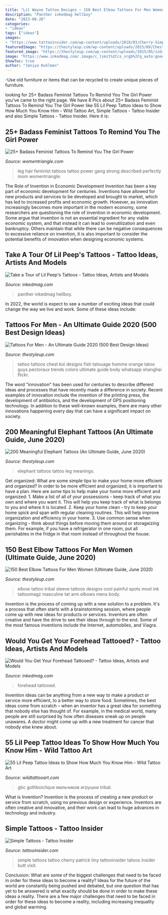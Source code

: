 ```yaml
---
title: "Lil Wayne Tattoo Designs ~ 150 Best Elbow Tattoos For Men Women (ultimate Guide, June 2020)"
description: "Panther inkedmag hellboy"
date: "2023-08-26"
categories:
- "ideas"
tags: ["ideas"]
images:
- "https://www.tattooinsider.com/wp-content/uploads/2018/03/Cherry-Simple-Tattoo-by-Patrick.jpg"
featuredImage: "https://thestyleup.com/wp-content/uploads/2015/09/Chest-Tattoos-for-Men-120.jpg"
featured_image: "https://thestyleup.com/wp-content/uploads/2015/05/indian-elephant-tattoo-designs.jpg"
image: "https://www.inkedmag.com/.image/c_limit%2Ccs_srgb%2Cq_auto:good%2Cw_700/MTU5MDMzMDc3MzA0MjA3MTI4/forehead-123.png"
ShowToc: true
author: "Janiya Kuhlman"
---
```



-Use old furniture or items that can be recycled to create unique pieces of furniture.

	

		
looking for 25+ Badass Feminist Tattoos To Remind You The Girl Power you've came to the right page. We have 8 Pics about 25+ Badass Feminist Tattoos To Remind You The Girl Power like 55 Lil Peep Tattoo Ideas to Show How Much You Know Him - Wild Tattoo Art, Simple Tattoos - Tattoo Insider and also Simple Tattoos - Tattoo Insider. Here it is:
		
    
## 25+ Badass Feminist Tattoos To Remind You The Girl Power

<img loading=lazy src="http://www.womentriangle.com/wp-content/uploads/2016/12/Leg-Hair.jpg" onerror="this.onerror=null;this.src='https://tse4.mm.bing.net/th?id=OIP.QURyHjP9KyLLbrWhp66G1gHaIQ&amp;pid=15.1';" alt="25+ Badass Feminist Tattoos To Remind You The Girl Power">

_Source: womentriangle.com_

>leg hair feminist tattoos tattoo power gang strong described perfectly mom womentriangle. 

	

The Role of Invention in Economic Development
Invention has been a key part of economic development for centuries. Inventions have allowed for new products and services to be developed and brought to market, which has led to increased profits and economic growth. 
However, as innovation increasingly becomes more important in the modern economy, some researchers are questioning the role of invention in economic development. Some argue that invention is not an essential ingredient for any viable economic system, and that instead it can lead to overutilization and even bankruptcy. Others maintain that while there can be negative consequences to excessive reliance on invention, it is also important to consider the potential benefits of innovation when designing economic systems.

    
## Take A Tour Of Lil Peep&#039;s Tattoos - Tattoo Ideas, Artists And Models

<img loading=lazy src="https://www.inkedmag.com/.image/c_limit%2Ccs_srgb%2Cfl_progressive%2Cq_auto:good%2Cw_700/MTY3OTk5MzE3MDYyMTk4NTQ1/tk4ixy5xd4d01.jpg" onerror="this.onerror=null;this.src='https://tse2.mm.bing.net/th?id=OIP.NqZb6B6kp9gtKS-bLO1blQHaEK&amp;pid=15.1';" alt="Take a Tour of Lil Peep&#039;s Tattoos - Tattoo Ideas, Artists and Models">

_Source: inkedmag.com_

>panther inkedmag hellboy. 

	

In 2022, the world is expect to see a number of exciting ideas that could change the way we live and work. Some of these ideas include:

    
## Tattoos For Men - An Ultimate Guide 2020 (500 Best Design Ideas)

<img loading=lazy src="https://thestyleup.com/wp-content/uploads/2015/09/Chest-Tattoos-for-Men-120.jpg" onerror="this.onerror=null;this.src='https://tse4.mm.bing.net/th?id=OIP.Ti1RppqYEdOyR8Cv7aj8dgHaLC&amp;pid=15.1';" alt="Tattoos For Men - An Ultimate Guide 2020 (500 Best Design Ideas)">

_Source: thestyleup.com_

>tattoo tattoos chest koi designs fish tatouage homme orange tatoo guys pectoraux trends colors ultimate guide body whatsapp shanghai flickr. 

	

The word "innovation" has been used for centuries to describe different ideas and processes that have recently made a difference in society. Recent examples of innovation include the invention of the printing press, the development of antibiotics, and the development of GPS positioning technology. In addition to these well-known examples, there are many other innovations happening every day that can have a significant impact on society.

    
## 200 Meaningful Elephant Tattoos (An Ultimate Guide, June 2020)

<img loading=lazy src="https://thestyleup.com/wp-content/uploads/2015/05/indian-elephant-tattoo-designs.jpg" onerror="this.onerror=null;this.src='https://tse4.mm.bing.net/th?id=OIP.l_YOlUYlbP_-8pGrA4WmxgHaHa&amp;pid=15.1';" alt="200 Meaningful Elephant Tattoos (An Ultimate Guide, June 2020)">

_Source: thestyleup.com_

>elephant tattoos tattoo leg meanings. 

	

Get organized: What are some simple tips to make your home more efficient and organized?
In order to be more efficient and organized, it is important to have a plan. Here are some tips to help make your home more efficient and organized: 1. Make a list of all of your possessions - keep track of what you own and where you want it. This will help you keep track of what is belongs to you and where it is located. 
2. Keep your home clean - try to keep your home spick and span with regular cleaning routines. This will help improve organization and efficiency in your home. 3. Use common sense when organizing - think about things before moving them around or storageizing them. For example, if you have a refrigerator in one room, put all perishables in the fridge in that room instead of throughout the house. 
    
## 150 Best Elbow Tattoos For Men Women (Ultimate Guide, June 2020)

<img loading=lazy src="https://thestyleup.com/wp-content/uploads/2015/03/264.jpg" onerror="this.onerror=null;this.src='https://tse3.mm.bing.net/th?id=OIP.jZz_nyYAB5UlhpX37SFA9QHaL6&amp;pid=15.1';" alt="150 Best Elbow Tattoos For Men Women (Ultimate Guide, June 2020)">

_Source: thestyleup.com_

>elbow tattoo tribal sleeve tattoos designs cool painful spots most ink tattoomagz masculine tat arm elbows mens body. 

	

Invention is the process of coming up with a new solution to a problem. It's a process that often starts with a brainstorming session, where people come up with new ideas for products or services. Inventors are often creative and have the drive to see their ideas through to the end. Some of the most famous inventions include the Internet, automobiles, and Viagra.

    
## Would You Get Your Forehead Tattooed? - Tattoo Ideas, Artists And Models

<img loading=lazy src="https://www.inkedmag.com/.image/c_limit%2Ccs_srgb%2Cq_auto:good%2Cw_700/MTU5MDMzMDc3MzA0MjA3MTI4/forehead-123.png" onerror="this.onerror=null;this.src='https://tse4.mm.bing.net/th?id=OIP.6u7bcduVdE0AU1p63PCwPwHaH-&amp;pid=15.1';" alt="Would You Get Your Forehead Tattooed? - Tattoo Ideas, Artists and Models">

_Source: inkedmag.com_

>forehead tattooed. 

	

Invention ideas can be anything from a new way to make a product or service more efficient, to a better way to store food. Sometimes, the best ideas come from scratch – when an inventor has a great idea for something that nobody else has thought of. For example, in the medical world, many people are still surprised by how often diseases sneak up on people unawares. A doctor might come up with a new treatment for cancer that nobody else knew about.

    
## 55 Lil Peep Tattoo Ideas To Show How Much You Know Him - Wild Tattoo Art

<img loading=lazy src="https://www.wildtattooart.com/wp-content/uploads/2021/05/Lil_Peep_Tattoos-1605217-768x906.jpg" onerror="this.onerror=null;this.src='https://tse3.mm.bing.net/th?id=OIP.LRS3RXpbu2fq_ddZy4UY4gHaIv&amp;pid=15.1';" alt="55 Lil Peep Tattoo Ideas to Show How Much You Know Him - Wild Tattoo Art">

_Source: wildtattooart.com_

>gbc gothboiclique мальчиков игрушки tribal. 

	

What is Invention?
Invention is the process of creating a new product or service from scratch, using no previous design or experience. Inventors are often creative and innovative, and their work can lead to huge advances in technology and industry.

    
## Simple Tattoos - Tattoo Insider

<img loading=lazy src="https://www.tattooinsider.com/wp-content/uploads/2018/03/Cherry-Simple-Tattoo-by-Patrick.jpg" onerror="this.onerror=null;this.src='https://tse2.mm.bing.net/th?id=OIP.OVaRr6899DKYVQFlx-9frgHaKL&amp;pid=15.1';" alt="Simple Tattoos - Tattoo Insider">

_Source: tattooinsider.com_

>simple tattoos tattoo cherry patrick tiny tattooinsider tatoos insider butt visit. 

	

Conclusion: What are some of the biggest challenges that need to be faced in order for these ideas to become a reality?
Ideas for the future of the world are constantly being pushed and debated, but one question that has yet to be answered is what exactly should be done in order to make these ideas a reality. There are a few major challenges that need to be faced in order for these ideas to become a reality, including increasing inequality and global warming.


